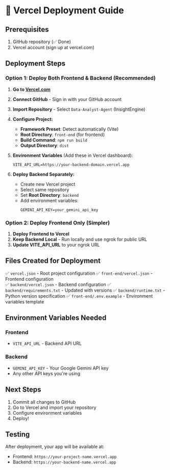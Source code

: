 # 🚀 Vercel Deployment Guide

## Prerequisites
1. GitHub repository (✅ Done)
2. Vercel account (sign up at vercel.com)

## Deployment Steps

### Option 1: Deploy Both Frontend & Backend (Recommended)

1. **Go to [Vercel.com](https://vercel.com)**
2. **Connect GitHub** - Sign in with your GitHub account
3. **Import Repository** - Select `Data-Analyst-Agent` (InsightEngine)
4. **Configure Project:**
   - **Framework Preset**: Detect automatically (Vite)
   - **Root Directory**: `front-end` (for frontend)
   - **Build Command**: `npm run build`
   - **Output Directory**: `dist`

5. **Environment Variables** (Add these in Vercel dashboard):
   ```
   VITE_API_URL=https://your-backend-domain.vercel.app
   ```

6. **Deploy Backend Separately:**
   - Create new Vercel project
   - Select same repository
   - Set **Root Directory**: `backend`
   - Add environment variables:
     ```
     GEMINI_API_KEY=your_gemini_api_key
     ```

### Option 2: Deploy Frontend Only (Simpler)

1. **Deploy Frontend to Vercel**
2. **Keep Backend Local** - Run locally and use ngrok for public URL
3. **Update VITE_API_URL** to your ngrok URL

## Files Created for Deployment

✅ `vercel.json` - Root project configuration
✅ `front-end/vercel.json` - Frontend configuration  
✅ `backend/vercel.json` - Backend configuration
✅ `backend/requirements.txt` - Updated with versions
✅ `backend/runtime.txt` - Python version specification
✅ `front-end/.env.example` - Environment variables template

## Environment Variables Needed

### Frontend
- `VITE_API_URL` - Backend API URL

### Backend  
- `GEMINI_API_KEY` - Your Google Gemini API key
- Any other API keys you're using

## Next Steps

1. Commit all changes to GitHub
2. Go to Vercel and import your repository
3. Configure environment variables
4. Deploy!

## Testing
After deployment, your app will be available at:
- Frontend: `https://your-project-name.vercel.app`
- Backend: `https://your-backend-name.vercel.app`